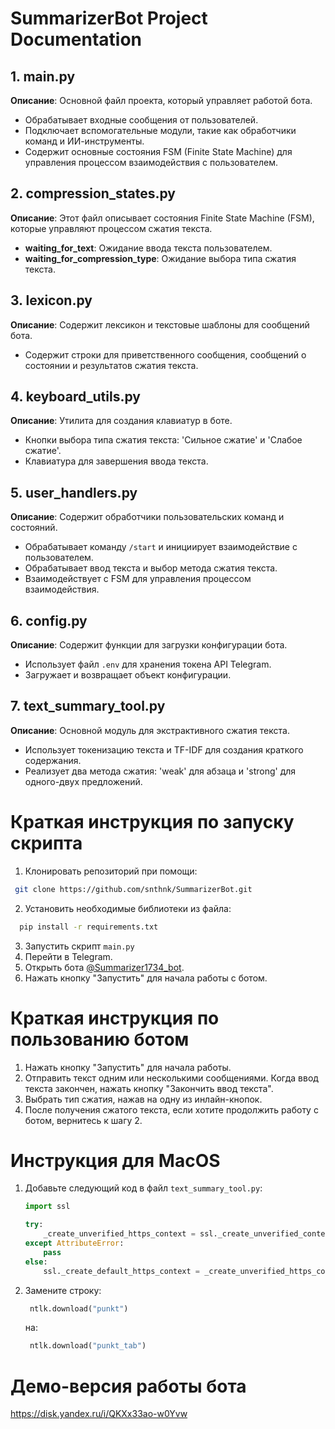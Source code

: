 # SummarizerBot Project Documentation

## 1. main.py
**Описание**: Основной файл проекта, который управляет работой бота.
- Обрабатывает входные сообщения от пользователей.
- Подключает вспомогательные модули, такие как обработчики команд и ИИ-инструменты.
- Содержит основные состояния FSM (Finite State Machine) для управления процессом взаимодействия с пользователем.

## 2. compression_states.py
**Описание**: Этот файл описывает состояния Finite State Machine (FSM), которые управляют процессом сжатия текста.
- **waiting_for_text**: Ожидание ввода текста пользователем.
- **waiting_for_compression_type**: Ожидание выбора типа сжатия текста.

## 3. lexicon.py
**Описание**: Содержит лексикон и текстовые шаблоны для сообщений бота.
- Содержит строки для приветственного сообщения, сообщений о состоянии и результатов сжатия текста.

## 4. keyboard_utils.py
**Описание**: Утилита для создания клавиатур в боте.
- Кнопки выбора типа сжатия текста: 'Сильное сжатие' и 'Слабое сжатие'.
- Клавиатура для завершения ввода текста.

## 5. user_handlers.py
**Описание**: Содержит обработчики пользовательских команд и состояний.
- Обрабатывает команду `/start` и инициирует взаимодействие с пользователем.
- Обрабатывает ввод текста и выбор метода сжатия текста.
- Взаимодействует с FSM для управления процессом взаимодействия.

## 6. config.py
**Описание**: Содержит функции для загрузки конфигурации бота.
- Использует файл `.env` для хранения токена API Telegram.
- Загружает и возвращает объект конфигурации.

## 7. text_summary_tool.py
**Описание**: Основной модуль для экстрактивного сжатия текста.
- Использует токенизацию текста и TF-IDF для создания краткого содержания.
- Реализует два метода сжатия: 'weak' для абзаца и 'strong' для одного-двух предложений.


# Краткая инструкция по запуску скрипта

1. Клонировать репозиторий при помощи:
 ```bash
  git clone https://github.com/snthnk/SummarizerBot.git
 ```
2. Установить необходимые библиотеки из файла:
```bash
  pip install -r requirements.txt
```
3. Запустить скрипт ```main.py```
4. Перейти в Telegram.
5. Открыть бота [@Summarizer1734_bot](https://t.me/Summarizer1734_bot).
6. Нажать кнопку "Запустить" для начала работы с ботом.

# Краткая инструкция по пользованию ботом

1. Нажать кнопку "Запустить" для начала работы.
2. Отправить текст одним или несколькими сообщениями. Когда ввод текста закончен, нажать кнопку "Закончить ввод текста".
3. Выбрать тип сжатия, нажав на одну из инлайн-кнопок.
4. После получения сжатого текста, если хотите продолжить работу с ботом, вернитесь к шагу 2.

# Инструкция для MacOS

1. Добавьте следующий код в файл `text_summary_tool.py`:

   ```python
   import ssl

   try:
       _create_unverified_https_context = ssl._create_unverified_context
   except AttributeError:
       pass
   else:
       ssl._create_default_https_context = _create_unverified_https_context
   ```
  
2. Замените строку:
    
   ```python
    ntlk.download("punkt")
   ```

   на:

   ```python
    ntlk.download("punkt_tab")
   ```


# Демо-версия работы бота

https://disk.yandex.ru/i/QKXx33ao-w0Yvw
